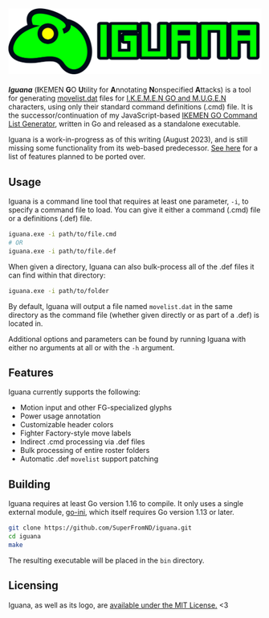 ![](https://raw.githubusercontent.com/SuperFromND/iguana/master/res/logo.svg)
---
***Iguana*** (**I**KEMEN **G**O **U**tility for **A**nnotating **N**onspecified **A**ttacks) is a tool for generating [movelist.dat](https://github.com/ikemen-engine/Ikemen-GO/wiki/Miscellaneous-Info#movelists) files for [I.K.E.M.E.N GO and M.U.G.E.N](https://github.com/ikemen-engine/Ikemen-GO) characters, using only their standard command definitions (.cmd) file. It is the successor/continuation of my JavaScript-based [IKEMEN GO Command List Generator](https://superfromnd.gitlab.io/ikemen-cmdlist/), written in Go and released as a standalone executable.

Iguana is a work-in-progress as of this writing (August 2023), and is still missing some functionality from its web-based predecessor. [See here](https://github.com/SuperFromND/iguana/issues?q=is%3Aissue+is%3Aopen+label%3Aigoclg-port) for a list of features planned to be ported over.

## Usage
Iguana is a command line tool that requires at least one parameter, `-i`, to specify a command file to load. You can give it either a command (.cmd) file or a definitions (.def) file.
```bash
iguana.exe -i path/to/file.cmd
# OR
iguana.exe -i path/to/file.def
```

When given a directory, Iguana can also bulk-process all of the .def files it can find within that directory:
```bash
iguana.exe -i path/to/folder
```

By default, Iguana will output a file named `movelist.dat` in the same directory as the command file (whether given directly or as part of a .def) is located in.

Additional options and parameters can be found by running Iguana with either no arguments at all or with the `-h` argument.

## Features

Iguana currently supports the following:
- Motion input and other FG-specialized glyphs
- Power usage annotation
- Customizable header colors
- Fighter Factory-style move labels
- Indirect .cmd processing via .def files
- Bulk processing of entire roster folders
- Automatic .def `movelist` support patching

## Building
Iguana requires at least Go version 1.16 to compile. It only uses a single external module, [go-ini](https://github.com/go-ini/ini), which itself requires Go version 1.13 or later.
```bash
git clone https://github.com/SuperFromND/iguana.git
cd iguana
make
```
The resulting executable will be placed in the `bin` directory.

## Licensing
Iguana, as well as its logo, are [available under the MIT License.](https://raw.githubusercontent.com/SuperFromND/iguana/main/LICENSE) <3